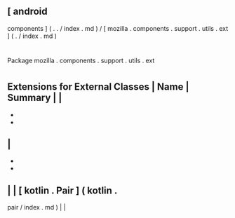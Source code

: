 [
android
-
components
]
(
.
.
/
index
.
md
)
/
[
mozilla
.
components
.
support
.
utils
.
ext
]
(
.
/
index
.
md
)
#
#
Package
mozilla
.
components
.
support
.
utils
.
ext
#
#
#
Extensions
for
External
Classes
|
Name
|
Summary
|
|
-
-
-
|
-
-
-
|
|
[
kotlin
.
Pair
]
(
kotlin
.
-
pair
/
index
.
md
)
|
|
